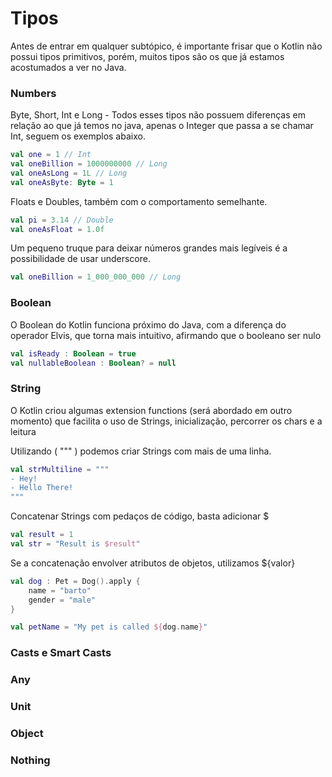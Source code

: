 # Tipos

Antes de entrar em qualquer subtópico, é importante frisar que o Kotlin não possui tipos primitivos, porém, muitos tipos são os que já estamos acostumados a ver no Java.

### Numbers
Byte, Short, Int e Long - Todos esses tipos não possuem diferenças em relação ao que já temos no java, apenas o Integer que passa a se chamar Int, seguem os exemplos abaixo.

```kotlin
val one = 1 // Int
val oneBillion = 1000000000 // Long
val oneAsLong = 1L // Long
val oneAsByte: Byte = 1
```

Floats e Doubles, também com o comportamento semelhante.
```kotlin
val pi = 3.14 // Double
val oneAsFloat = 1.0f
```

Um pequeno truque para deixar números grandes mais legíveis é a possibilidade de usar underscore.
```kotlin
val oneBillion = 1_000_000_000 // Long
```
### Boolean
O Boolean do Kotlin funciona próximo do Java, com a diferença do operador Elvis, que torna mais intuitivo, afirmando que o booleano ser nulo
```kotlin
val isReady : Boolean = true
val nullableBoolean : Boolean? = null

```

### String
O Kotlin criou algumas extension functions (será abordado em outro momento) que facilita o uso de Strings, inicialização, percorrer os chars e a leitura

Utilizando ( """ ) podemos criar Strings com mais de uma linha.
```kotlin
val strMultiline = """
- Hey!
- Hello There!
"""
```

Concatenar Strings com pedaços de código, basta adicionar $
```kotlin
val result = 1
val str = "Result is $result"
```

Se a concatenação envolver atributos de objetos, utilizamos ${valor}
```kotlin
val dog : Pet = Dog().apply {
    name = "barto"
    gender = "male"
}

val petName = "My pet is called ${dog.name}"
```
### Casts e Smart Casts

### Any
### Unit
### Object
### Nothing
